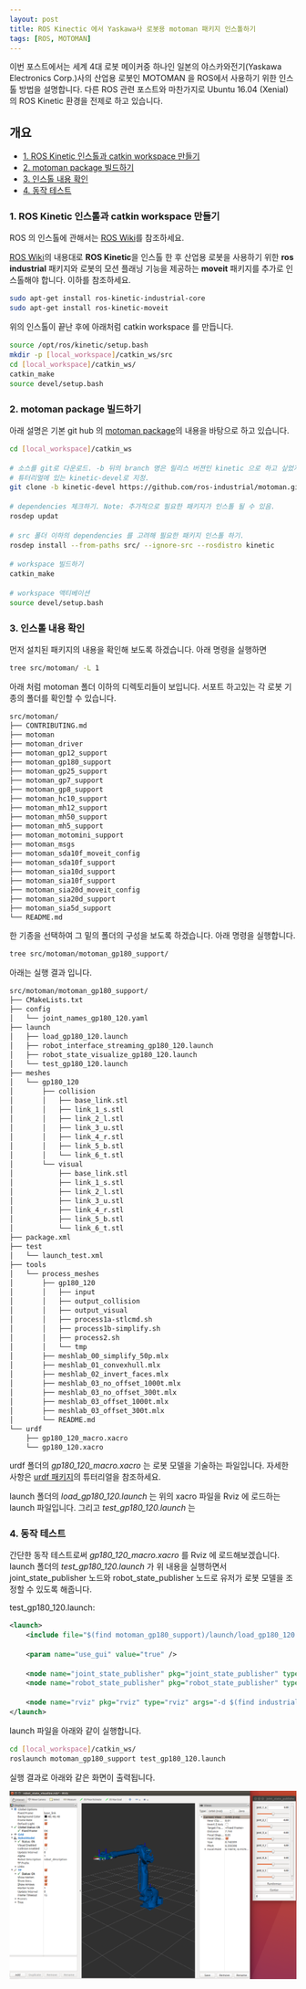 ```yaml
---
layout: post
title: ROS Kinectic 에서 Yaskawa사 로봇용 motoman 패키지 인스톨하기
tags: [ROS, MOTOMAN]
---
```


이번 포스트에서는 세계 4대 로봇 메이커중 하나인 일본의 야스카와전기(Yaskawa Electronics Corp.)사의 산업용 로봇인 MOTOMAN 을 ROS에서 사용하기 위한 인스톨 방법을 설명합니다. 다른 ROS 관련 포스트와 마찬가지로 Ubuntu 16.04 (Xenial) 의 ROS Kinetic 환경을 전제로 하고 있습니다. 

 <!-- 
If you want english post, then refer to [How to make a Docker image of ROS Kinectic on Ubuntu 16.04]({% post_url 2020-01-07-tutorial_docker-ros-kinetic-ubuntu16.04 %}).
 -->


## 개요

- [1. ROS Kinetic 인스톨과 catkin workspace 만들기](#1-ros-kinetic-인스톨과-catkin-workspace-만들기)
- [2. motoman package 빌드하기](#2-motoman-package-빌드하기)
- [3. 인스톨 내용 확인](#3-인스톨-내용-확인)
- [4. 동작 테스트](#4-동작-테스트)

<!--
- [How to install motoman package](#how-to-install-motoman-package)
	- [1. Install ROS and create a catkin workspace](#1-install-ros-and-create-a-catkin-workspace)
	- [2. Build motoman package](#2-build-motoman-package)
	- [3. Operation test](#3-operation-test)
 -->


### 1. ROS Kinetic 인스톨과 catkin workspace 만들기
<!-- ## How to install motoman package

### 1. Install ROS and create a catkin workspace -->


ROS 의 인스톨에 관해서는 [ROS Wiki](http://wiki.ros.org/kinetic/Installation/Ubuntu)를 참조하세요.  

[ROS Wiki](http://wiki.ros.org/kinetic/Installation/Ubuntu)의 내용대로 **ROS Kinetic**을 인스톨 한 후
산업용 로봇을 사용하기 위한 **ros industrial** 패키지와 로봇의 모션 플래닝 기능을 제공하는 **moveit** 패키지를 추가로 인스톨해야 합니다.
이하를 참조하세요.

```bash
sudo apt-get install ros-kinetic-industrial-core
sudo apt-get install ros-kinetic-moveit
```

위의 인스톨이 끝난 후에 아래처럼 catkin workspace 를 만듭니다.

```bash
source /opt/ros/kinetic/setup.bash
mkdir -p [local_workspace]/catkin_ws/src
cd [local_workspace]/catkin_ws/
catkin_make
source devel/setup.bash
```

### 2. motoman package 빌드하기
<!-- ### 2. Build motoman package -->

아래 설명은 기본 git hub 의 [motoman package](https://github.com/ros-industrial/motoman)의 내용을 바탕으로 하고 있습니다.


```bash
cd [local_workspace]/catkin_ws

# 소스를 git로 다운로드. -b 뒤의 branch 명은 릴리스 버젼인 kinetic 으로 하고 싶었지만 에러가 나온 관계로
# 튜터리얼에 있는 kinetic-devel로 지정. 
git clone -b kinetic-devel https://github.com/ros-industrial/motoman.git src/motoman

# dependencies 체크하기. Note: 추가적으로 필요한 패키지가 인스톨 될 수 있음.
rosdep updat

# src 폴더 이하의 dependencies 를 고려해 필요한 패키지 인스톨 하기.
rosdep install --from-paths src/ --ignore-src --rosdistro kinetic

# workspace 빌드하기
catkin_make

# workspace 액티베이션
source devel/setup.bash
```

### 3. 인스톨 내용 확인

먼저 설치된 패키지의 내용을 확인해 보도록 하겠습니다. 아래 명령을 실행하면

```bash
tree src/motoman/ -L 1
```

아래 처럼 motoman 폴더 이하의 디렉토리들이 보입니다.
서포트 하고있는 각 로봇 기종의 폴더를 확인할 수 있습니다.

```
src/motoman/
├── CONTRIBUTING.md
├── motoman
├── motoman_driver
├── motoman_gp12_support
├── motoman_gp180_support
├── motoman_gp25_support
├── motoman_gp7_support
├── motoman_gp8_support
├── motoman_hc10_support
├── motoman_mh12_support
├── motoman_mh50_support
├── motoman_mh5_support
├── motoman_motomini_support
├── motoman_msgs
├── motoman_sda10f_moveit_config
├── motoman_sda10f_support
├── motoman_sia10d_support
├── motoman_sia10f_support
├── motoman_sia20d_moveit_config
├── motoman_sia20d_support
├── motoman_sia5d_support
└── README.md
```

한 기종을 선택하여 그 밑의 폴더의 구성을 보도록 하겠습니다. 아래 명령을 실행합니다.

```bash
tree src/motoman/motoman_gp180_support/
```

아래는 실행 결과 입니다.

```
src/motoman/motoman_gp180_support/
├── CMakeLists.txt
├── config
│   └── joint_names_gp180_120.yaml
├── launch
│   ├── load_gp180_120.launch
│   ├── robot_interface_streaming_gp180_120.launch
│   ├── robot_state_visualize_gp180_120.launch
│   └── test_gp180_120.launch
├── meshes
│   └── gp180_120
│       ├── collision
│       │   ├── base_link.stl
│       │   ├── link_1_s.stl
│       │   ├── link_2_l.stl
│       │   ├── link_3_u.stl
│       │   ├── link_4_r.stl
│       │   ├── link_5_b.stl
│       │   └── link_6_t.stl
│       └── visual
│           ├── base_link.stl
│           ├── link_1_s.stl
│           ├── link_2_l.stl
│           ├── link_3_u.stl
│           ├── link_4_r.stl
│           ├── link_5_b.stl
│           └── link_6_t.stl
├── package.xml
├── test
│   └── launch_test.xml
├── tools
│   └── process_meshes
│       ├── gp180_120
│       │   ├── input
│       │   ├── output_collision
│       │   ├── output_visual
│       │   ├── process1a-stlcmd.sh
│       │   ├── process1b-simplify.sh
│       │   ├── process2.sh
│       │   └── tmp
│       ├── meshlab_00_simplify_50p.mlx
│       ├── meshlab_01_convexhull.mlx
│       ├── meshlab_02_invert_faces.mlx
│       ├── meshlab_03_no_offset_1000t.mlx
│       ├── meshlab_03_no_offset_300t.mlx
│       ├── meshlab_03_offset_1000t.mlx
│       ├── meshlab_03_offset_300t.mlx
│       └── README.md
└── urdf
    ├── gp180_120_macro.xacro
    └── gp180_120.xacro
```

urdf 폴더의 *gp180_120_macro.xacro* 는 로봇 모델을 기술하는 파일입니다. 자세한 사항은 
[urdf 패키지](http://wiki.ros.org/ja/urdf/Tutorials)의 튜터리얼을 참조하세요.  

launch 폴더의 *load_gp180_120.launch* 는 위의 xacro 파일을 Rviz 에 로드하는 launch 파일입니다.
그리고 *test_gp180_120.launch* 는 



### 4. 동작 테스트
<!-- ### 4. Operation test  -->

간단한 동작 테스트로써 *gp180_120_macro.xacro* 를 Rviz 에 로드해보겠습니다.
launch 폴더의 *test_gp180_120.launch* 가 위 내용을 실행하면서 joint_state_publisher 노드와 robot_state_publisher 노드로
유저가 로봇 모델을 조정할 수 있도록 해줍니다.

test_gp180_120.launch:

```xml
<launch>
    <include file="$(find motoman_gp180_support)/launch/load_gp180_120.launch" />

    <param name="use_gui" value="true" />

    <node name="joint_state_publisher" pkg="joint_state_publisher" type="joint_state_publisher" />
    <node name="robot_state_publisher" pkg="robot_state_publisher" type="robot_state_publisher" />

    <node name="rviz" pkg="rviz" type="rviz" args="-d $(find industrial_robot_client)/config/robot_state_visualize.rviz" required="true" />
</launch>
```

launch 파일을 아래와 같이 실행합니다.

```bash
cd [local_workspace]/catkin_ws/
roslaunch motoman_gp180_support test_gp180_120.launch
```

실행 결과로 아래와 같은 화면이 출력됩니다.

![gp180_rviz_joint_state](../img/gp180_rbiz_and_joint_state_publisher.png)